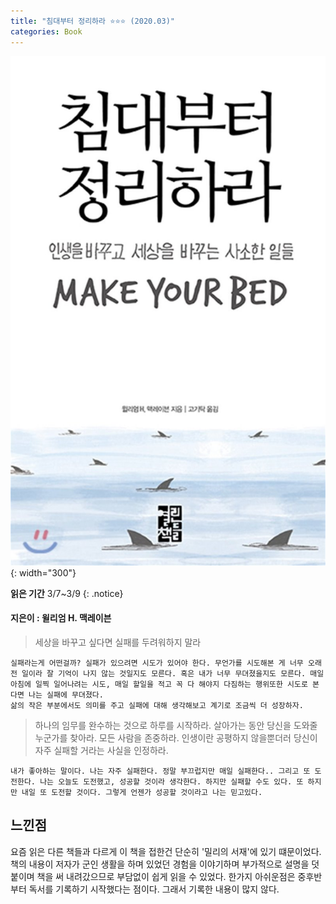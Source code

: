 ```yaml
---
title: "침대부터 정리하라 ⭐⭐⭐ (2020.03)"
categories: Book
---
```


![](/assets/images/bed.jpeg){: width="300"}

**읽은 기간** 3/7~3/9
{: .notice}

#### 지은이 : 윌리엄 H. 맥레이븐




> 세상을 바꾸고 싶다면 실패를 두려워하지 말라  

    실패라는게 어떤걸까? 실패가 있으려면 시도가 있어야 한다. 무언가를 시도해본 게 너무 오래전 일이라 잘 기억이 나지 않는 것일지도 모른다. 혹은 내가 너무 무뎌졌을지도 모른다. 매일 아침에 일찍 일어나려는 시도, 매일 할일을 적고 꼭 다 해야지 다짐하는 행위또한 시도로 본다면 나는 실패에 무뎌졌다. 
    삶의 작은 부분에서도 의미를 주고 실패에 대해 생각해보고 계기로 조금씩 더 성장하자.

> 하나의 임무를 완수하는 것으로 하루를 시작하라. 살아가는 동안 당신을 도와줄 누군가를 찾아라. 모든 사람을 존중하라. 인생이란 공평하지 않을뿐더러 당신이 자주 실패할 거라는 사실을 인정하라.  

    내가 좋아하는 말이다. 나는 자주 실패한다. 정말 부끄럽지만 매일 실패한다.. 그리고 또 도전한다. 나는 오늘도 도전했고, 성공할 것이라 생각한다. 하지만 실패할 수도 있다. 또 하지만 내일 또 도전할 것이다. 그렇게 언젠가 성공할 것이라고 나는 믿고있다.

## 느낀점
 요즘 읽은 다른 책들과 다르게 이 책을 접한건 단순히 '밀리의 서재'에 있기 떄문이었다. 책의 내용이 저자가 군인 생활을 하며 있었던 경험을 이야기하며 부가적으로 설명을 덧붙이며 책을 써 내려갔으므로 부담없이 쉽게 읽을 수 있었다.
 한가지 아쉬운점은 중후반부터 독서를 기록하기 시작했다는 점이다. 그래서 기록한 내용이 많지 않다.